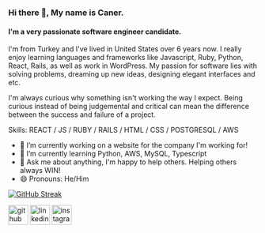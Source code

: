 ### Hi there 👋, My name is Caner.
#### I'm a very passionate software engineer candidate.

I'm from Turkey and I've lived in United States over 6 years now. I really enjoy learning languages and frameworks like Javascript, Ruby, Python, React, Rails, as well as work in WordPress. My passion for software lies with solving problems, dreaming up new ideas, designing elegant interfaces and etc. 

I'm always curious why something isn't working the way I expect. Being curious instead of being judgemental and critical can mean the difference between the success and failure of a project.

Skills: REACT / JS /  RUBY / RAILS / HTML / CSS / POSTGRESQL / AWS

- 🔭 I’m currently working on  a website for the company I'm working for! 
- 🌱 I’m currently learning Python, AWS, MySQL, Typescript 
- 💬 Ask me about anything, I'm happy to help others. Helping others always WIN! 
- 😄 Pronouns: He/Him 

[![GitHub Streak](http://github-readme-streak-stats.herokuapp.com?user=kurucaner&theme=dark&background=000000)](https://git.io/streak-stats)

[<img src='https://cdn.jsdelivr.net/npm/simple-icons@3.0.1/icons/github.svg' alt='github' height='40'>](https://github.com/https://github.com/kurucaner)  [<img src='https://cdn.jsdelivr.net/npm/simple-icons@3.0.1/icons/linkedin.svg' alt='linkedin' height='40'>](https://www.linkedin.com/in/https://www.linkedin.com/in/kurucaner//)  [<img src='https://cdn.jsdelivr.net/npm/simple-icons@3.0.1/icons/instagram.svg' alt='instagram' height='40'>](https://www.instagram.com/https://www.instagram.com/kurucaner//)  

